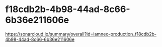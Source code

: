 # f18cdb2b-4b98-44ad-8c66-6b36e211606e
https://sonarcloud.io/summary/overall?id=iamneo-production_f18cdb2b-4b98-44ad-8c66-6b36e211606e
